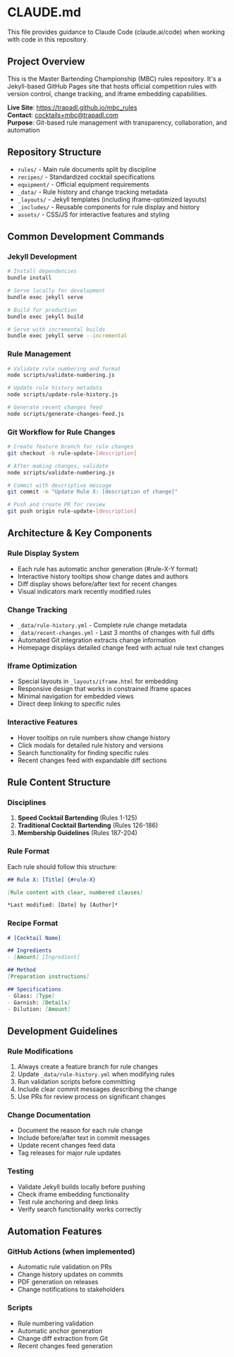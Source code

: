 # CLAUDE.md

This file provides guidance to Claude Code (claude.ai/code) when working with code in this repository.

## Project Overview

This is the Master Bartending Championship (MBC) rules repository. It's a Jekyll-based GitHub Pages site that hosts official competition rules with version control, change tracking, and iframe embedding capabilities.

**Live Site**: https://trapadl.github.io/mbc_rules  
**Contact**: cocktails+mbc@trapadl.com  
**Purpose**: Git-based rule management with transparency, collaboration, and automation

## Repository Structure

- `rules/` - Main rule documents split by discipline
- `recipes/` - Standardized cocktail specifications  
- `equipment/` - Official equipment requirements
- `_data/` - Rule history and change tracking metadata
- `_layouts/` - Jekyll templates (including iframe-optimized layouts)
- `_includes/` - Reusable components for rule display and history
- `assets/` - CSS/JS for interactive features and styling

## Common Development Commands

### Jekyll Development
```bash
# Install dependencies
bundle install

# Serve locally for development
bundle exec jekyll serve

# Build for production
bundle exec jekyll build

# Serve with incremental builds
bundle exec jekyll serve --incremental
```

### Rule Management
```bash
# Validate rule numbering and format
node scripts/validate-numbering.js

# Update rule history metadata
node scripts/update-rule-history.js

# Generate recent changes feed
node scripts/generate-changes-feed.js
```

### Git Workflow for Rule Changes
```bash
# Create feature branch for rule changes
git checkout -b rule-update-[description]

# After making changes, validate
node scripts/validate-numbering.js

# Commit with descriptive message
git commit -m "Update Rule X: [description of change]"

# Push and create PR for review
git push origin rule-update-[description]
```

## Architecture & Key Components

### Rule Display System
- Each rule has automatic anchor generation (#rule-X-Y format)
- Interactive history tooltips show change dates and authors
- Diff display shows before/after text for recent changes
- Visual indicators mark recently modified rules

### Change Tracking
- `_data/rule-history.yml` - Complete rule change metadata
- `_data/recent-changes.yml` - Last 3 months of changes with full diffs
- Automated Git integration extracts change information
- Homepage displays detailed change feed with actual rule text changes

### Iframe Optimization
- Special layouts in `_layouts/iframe.html` for embedding
- Responsive design that works in constrained iframe spaces
- Minimal navigation for embedded views
- Direct deep linking to specific rules

### Interactive Features
- Hover tooltips on rule numbers show change history
- Click modals for detailed rule history and versions
- Search functionality for finding specific rules
- Recent changes feed with expandable diff sections

## Rule Content Structure

### Disciplines
1. **Speed Cocktail Bartending** (Rules 1-125)
2. **Traditional Cocktail Bartending** (Rules 126-186)  
3. **Membership Guidelines** (Rules 187-204)

### Rule Format
Each rule should follow this structure:
```markdown
## Rule X: [Title] {#rule-X}

[Rule content with clear, numbered clauses]

*Last modified: [Date] by [Author]*
```

### Recipe Format
```markdown
# [Cocktail Name]

## Ingredients
- [Amount] [Ingredient]

## Method
[Preparation instructions]

## Specifications
- Glass: [Type]
- Garnish: [Details]
- Dilution: [Amount]
```

## Development Guidelines

### Rule Modifications
1. Always create a feature branch for rule changes
2. Update `_data/rule-history.yml` when modifying rules
3. Run validation scripts before committing
4. Include clear commit messages describing the change
5. Use PRs for review process on significant changes

### Change Documentation
- Document the reason for each rule change
- Include before/after text in commit messages
- Update recent changes feed data
- Tag releases for major rule updates

### Testing
- Validate Jekyll builds locally before pushing
- Check iframe embedding functionality
- Test rule anchoring and deep links
- Verify search functionality works correctly

## Automation Features

### GitHub Actions (when implemented)
- Automatic rule validation on PRs
- Change history updates on commits
- PDF generation on releases
- Change notifications to stakeholders

### Scripts
- Rule numbering validation
- Automatic anchor generation
- Change diff extraction from Git
- Recent changes feed generation